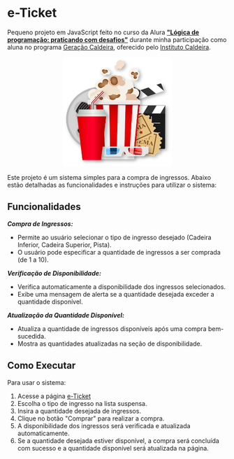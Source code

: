 # e-Ticket

Pequeno projeto em JavaScript feito no curso da Alura **["Lógica de programação: praticando com desafios"](https://cursos.alura.com.br/course/logica-programacao-praticando-desafios)** durante minha participação como aluna no programa [Geração Caldeira](https://www.geracaocaldeira.org/), oferecido pelo [Instituto Caldeira](https://institutocaldeira.org.br/).

<div align="center">
<img src="assets/cinema.webp" width="250" height="250"/>
</div>

Este projeto é um sistema simples para a compra de ingressos. Abaixo estão detalhadas as funcionalidades e instruções para utilizar o sistema:

## Funcionalidades

***Compra de Ingressos:***
* Permite ao usuário selecionar o tipo de ingresso desejado (Cadeira Inferior, Cadeira Superior, Pista).
* O usuário pode especificar a quantidade de ingressos a ser comprada (de 1 a 10).

***Verificação de Disponibilidade:***
* Verifica automaticamente a disponibilidade dos ingressos selecionados.
* Exibe uma mensagem de alerta se a quantidade desejada exceder a quantidade disponível.

***Atualização da Quantidade Disponível:***
* Atualiza a quantidade de ingressos disponíveis após uma compra bem-sucedida.
* Mostra as quantidades atualizadas na seção de disponibilidade.

## Como Executar
Para usar o sistema:

1. Acesse a página [e-Ticket](https://lauraperroni.github.io/compra-de-ingressos/)
2. Escolha o tipo de ingresso na lista suspensa.
3. Insira a quantidade desejada de ingressos.
4. Clique no botão "Comprar" para realizar a compra.
5. A disponibilidade dos ingressos será verificada e atualizada automaticamente.
6. Se a quantidade desejada estiver disponível, a compra será concluída com sucesso e a quantidade disponível será atualizada na página.
